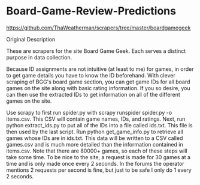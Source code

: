 # Board-Game-Review-Predictions

https://github.com/ThaWeatherman/scrapers/tree/master/boardgamegeek

Original Description

These are scrapers for the site Board Game Geek. Each serves a distinct purpose in data collection. 

Because ID assignments are not intuitive (at least to me) for games, in order to get game details you have to know the ID beforehand. With clever scraping of BGG's board game section, you can get game IDs for all board games on the site along with basic rating information. If you so desire, you can then use the extracted IDs to get information on all of the different games on the site. 

Use scrapy to first run spider.py with scrapy runspider spider.py -o items.csv. This CSV will contain game names, IDs, and ratings. Next, run python extract_ids.py to put all of the IDs into a file called ids.txt. This file is then used by the last script. Run python get_game_info.py to retrieve all games whose IDs are in ids.txt. This data will be written to a CSV called games.csv and is much more detailed than the information contained in items.csv. Note that there are 80000+ games, so each of these steps will take some time. To be nice to the site, a request is made for 30 games at a time and is only made once every 2 seconds. In the forums the operator mentions 2 requests per second is fine, but just to be safe I only do 1 every 2 seconds.
